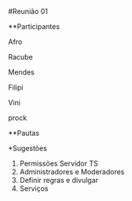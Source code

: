#Reunião 01


**Participantes



Afro

Racube

Mendes

Filipi

Vini

prock



**Pautas



*Sugestões





1. Permissões Servidor TS
2. Administradores e Moderadores
3. Definir regras e divulgar
4. Serviços 
